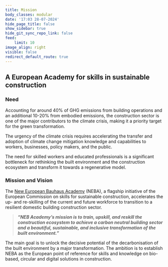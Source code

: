 ```yaml
---
title: Mission
body_classes: modular
date: '17:03 28-07-2024'
hide_page_title: false
show_sidebar: true
hide_git_sync_repo_link: false
feed:
    limit: 10
image_align: right
visible: false
redirect_default_route: true
---
```


## A European Academy for skills in sustainable construction
### Need

Accounting for around 40% of GHG emissions from building operations and an additional 10-20% from embodied emissions, the construction sector is one of the major contributors to the climate crisis, making it a priority target for the green transformation.

The urgency of the climate crisis requires accelerating the transfer and adoption of climate change mitigation knowledge and capabilities to workers, businesses, policy makers, and the public.

The need for skilled workers and educated professionals is a significant bottleneck for rethinking the built environment and the construction ecosystem and transform it towards a regenerative model.

### Mission and Vision 

The [New European Bauhaus Academy](https://new-european-bauhaus.europa.eu/about/neb-academy_en) (NEBA), a flagship initiative of the European Commission on skills for sustainable construction, accelerates the up- and re-skilling of the current and future workforce to transition to a resilient domestic building construction sector.

> **_“NEB Academy’s mission is to train, upskill, and reskill the construction ecosystem to achieve a carbon neutral building sector and a beautiful, sustainable, and inclusive transformation of the built environment.”_**

The main goal is to unlock the decisive potential of the decarbonisation of the built environment by a major transformation. The ambition is to establish NEBA as the European point of reference for skills and knowledge on bio-based, circular and digital solutions in construction.